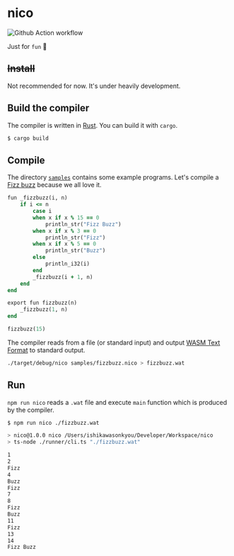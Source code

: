 # nico

![Github Action workflow](https://github.com/ishikawa/nico/actions/workflows/build.yml/badge.svg)

Just for `fun` 🙂

## ~~Install~~

Not recommended for now. It's under heavily development.

## Build the compiler

The compiler is written in [Rust](https://www.rust-lang.org/). You can build it with `cargo`.

```bash
$ cargo build
```

## Compile

The directory [`samples`](https://github.com/ishikawa/nico/tree/main/samples) contains some example programs. Let's compile a [Fizz buzz](https://en.wikipedia.org/wiki/Fizz_buzz) because we all love it.

```ruby
fun _fizzbuzz(i, n)
    if i <= n
        case i
        when x if x % 15 == 0
            println_str("Fizz Buzz")
        when x if x % 3 == 0
            println_str("Fizz")
        when x if x % 5 == 0
            println_str("Buzz")
        else
            println_i32(i)
        end
        _fizzbuzz(i + 1, n)
    end
end

export fun fizzbuzz(n)
    _fizzbuzz(1, n)
end

fizzbuzz(15)
```

The compiler reads from a file (or standard input) and output [WASM Text Format](https://webassembly.github.io/spec/core/text/index.html) to standard output.

```bash
./target/debug/nico samples/fizzbuzz.nico > fizzbuzz.wat
```

## Run

`npm run nico` reads a `.wat` file and execute `main` function which is produced by the compiler.

```bash
$ npm run nico ./fizzbuzz.wat

> nico@1.0.0 nico /Users/ishikawasonkyou/Developer/Workspace/nico
> ts-node ./runner/cli.ts "./fizzbuzz.wat"

1
2
Fizz
4
Buzz
Fizz
7
8
Fizz
Buzz
11
Fizz
13
14
Fizz Buzz
```
